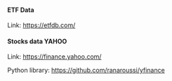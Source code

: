 #### ETF Data
Link: https://etfdb.com/

#### Stocks data YAHOO
Link: https://finance.yahoo.com/

Python library: https://github.com/ranaroussi/yfinance